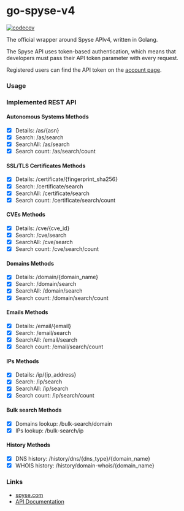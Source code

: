 # go-spyse-v4

[![codecov](https://codecov.io/gh/spyse-com/go-spyse/branch/readme-update/graph/badge.svg?token=IDRG4ZFWLE)](https://codecov.io/gh/spyse-com/go-spyse)

The official wrapper around Spyse APIv4, written in Golang.

The Spyse API uses token-based authentication, which means that developers must pass their API token parameter with
every request.

Registered users can find the API token on the [account page](https://spyse.com/user).

### Usage

### Implemented REST API

#### Autonomous Systems Methods

- [x] Details: /as/{asn}
- [x] Search: /as/search
- [x] SearchAll: /as/search
- [x] Search count: /as/search/count

#### SSL/TLS Certificates Methods

- [x] Details: /certificate/{fingerprint_sha256}
- [x] Search: /certificate/search
- [x] SearchAll: /certificate/search
- [x] Search count: /certificate/search/count

#### CVEs Methods

- [x] Details: /cve/{cve_id}
- [x] Search: /cve/search
- [x] SearchAll: /cve/search
- [x] Search count: /cve/search/count

#### Domains Methods

- [x] Details: /domain/{domain_name}
- [x] Search: /domain/search
- [x] SearchAll: /domain/search
- [x] Search count: /domain/search/count

#### Emails Methods

- [x] Details: /email/{email}
- [x] Search: /email/search
- [x] SearchAll: /email/search
- [x] Search count: /email/search/count

#### IPs Methods

- [x] Details: /ip/{ip_address}
- [x] Search: /ip/search
- [x] SearchAll: /ip/search
- [x] Search count: /ip/search/count

#### Bulk search Methods

- [x] Domains lookup: /bulk-search/domain
- [x] IPs lookup: /bulk-search/ip

#### History Methods

- [x] DNS history: /history/dns/{dns_type}/{domain_name}
- [x] WHOIS history: /history/domain-whois/{domain_name}

### Links

* [spyse.com](https://spyse.com)
* [API Documentation](https://spyse-dev.readme.io/reference/quick-start)
